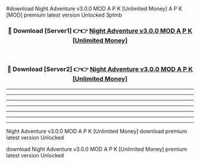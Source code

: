 #download Night Adventure v3.0.0 MOD A P K [Unlimited Money]  A P K [MOD] premium latest version Unlocked 3ptmb 



<div align="center">
<h3>🔴 Download [Server1] 👉👉 <a href="https://apkdownload2.web.app/">Night Adventure v3.0.0 MOD A P K [Unlimited Money] </a></h3><br>

<h3>🔴 Download [Server2] 👉👉 <a href="https://apkdownload2.web.app/">Night Adventure v3.0.0 MOD A P K [Unlimited Money] </a></h3>
</div>





----------------------------------------------------------

----------------------------------------------------------

----------------------------------------------------------

----------------------------------------------------------

----------------------------------------------------------

----------------------------------------------------------

----------------------------------------------------------

Night Adventure v3.0.0 MOD A P K [Unlimited Money]  download premium latest version Unlocked

download Night Adventure v3.0.0 MOD A P K [Unlimited Money]  premium latest version Unlocked
